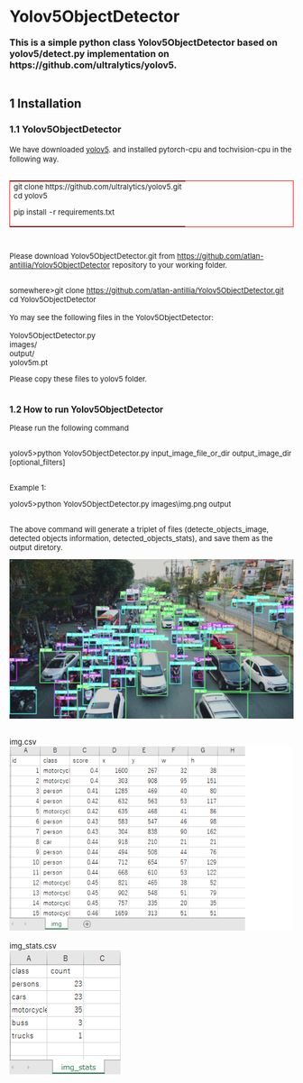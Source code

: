 <html>
<body>
<h1>Yolov5ObjectDetector</h1>
<font size=3><b>
This is a simple python class Yolov5ObjectDetector based on yolov5/detect.py implementation
on https://github.com/ultralytics/yolov5.<br>
</b></font>
<br>
<h2>1 Installation </h2>
<h3>
1.1 Yolov5ObjectDetector
</h3>
<font size=2>
 We have downloaded <a href="https://github.com/ultralytics/yolov5">yolov5</a>.
and installed pytorch-cpu and tochvision-cpu in the following way.<br>

<br>
<table style="border: 1px solid red;">
<tr><td>
<font size=2>
git clone https://github.com/ultralytics/yolov5.git<br>
cd yolov5<br>

pip install -r requirements.txt
</font>
</td></tr>
</table>
<br>

Please download Yolov5ObjectDetector.git from https://github.com/atlan-antillia/Yolov5ObjectDetector repository to your working folder.<br><br>


somewhere>git clone https://github.com/atlan-antillia/Yolov5ObjectDetector.git<br>
cd Yolov5ObjectDetector<br>
<br>
Yo may see the following files in the Yolov5ObjectDetector:<br>
<br>
Yolov5ObjectDetector.py<br>
images/<br>
output/<br>
yolov5m.pt<br>

Please copy these files to yolov5 folder.<br><br>


<h3>
1.2 How to run Yolov5ObjectDetector
</h3>

Please run the following command<br><br>

yolov5>python Yolov5ObjectDetector.py input_image_file_or_dir  output_image_dir [optional_filters]
<br>
<br>

Example 1:<br>

yolov5>python Yolov5ObjectDetector.py images\img.png output <br><br>

 The above command will generate a triplet of files (detecte_objects_image, detected objects information, detected_objects_stats), 
 and save them as the output diretory.<br>

<img src = "./output/img.png" width="1024" height="auto">
<br>
<br>

img.csv<br>
<img src = "./output/img.csv.png" >
<br>
<br>
img_stats.csv<br>
<img src = "./output/img_stats.csv.png" >
<br>
<br>

</body>
</html>

